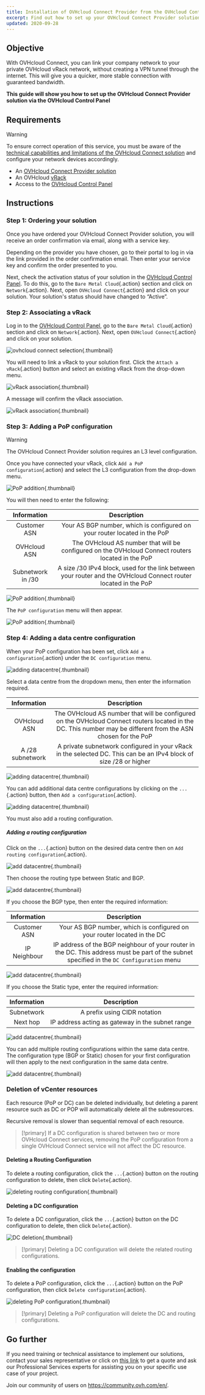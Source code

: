 ```yaml
---
title: Installation of OVHcloud Connect Provider from the OVHcloud Control Panel
excerpt: Find out how to set up your OVHcloud Connect Provider solution via the OVHcloud Control Panel
updated: 2020-09-28
---
```



## Objective

With OVHcloud Connect, you can link your company network to your private OVHcloud vRack network, without creating a VPN tunnel through the internet. This will give you a quicker, more stable connection with guaranteed bandwidth. 

**This guide will show you how to set up the OVHcloud Connect Provider solution via the OVHcloud Control Panel**

## Requirements

> [!warning]
> To ensure correct operation of this service, you must be aware of the [technical capabilities and limitations of the OVHcloud Connect solution](/pages/network/ovhcloud_connect/occ-limits) and configure your network devices accordingly.
>

- An [OVHcloud Connect Provider solution](https://www.ovhcloud.com/en-ca/network-security/ovhcloud-connect/)
- An OVHcloud [vRack](https://www.ovh.co.uk/solutions/vrack/)
- Access to the [OVHcloud Control Panel](https://ca.ovh.com/auth/?action=gotomanager&from=https://www.ovh.com/ca/en/&ovhSubsidiary=ca)

## Instructions

### Step 1: Ordering your solution

Once you have ordered your OVHcloud Connect Provider solution, you will receive an order confirmation via email, along with a service key.

Depending on the provider you have chosen, go to their portal to log in via the link provided in the order confirmation email. Then enter your service key and confirm the order presented to you.

Next, check the activation status of your solution in the [OVHcloud Control Panel](https://ca.ovh.com/auth/?action=gotomanager&from=https://www.ovh.com/ca/en/&ovhSubsidiary=ca). To do this, go to the `Bare Metal Cloud`{.action} section and click on `Network`{.action}. Next, open `OVHcloud Connect`{.action} and click on your solution. Your solution's status should have changed to “Active”.

### Step 2: Associating a vRack

Log in to the [OVHcloud Control Panel](https://ca.ovh.com/auth/?action=gotomanager&from=https://www.ovh.com/ca/en/&ovhSubsidiary=ca), go to the `Bare Metal Cloud`{.action} section and click on `Network`{.action}. Next, open `OVHcloud Connect`{.action} and click on your solution.

![ovhcloud connect selection](images/occ_01.png){.thumbnail}

You will need to link a vRack to your solution first. Click the `Attach a vRack`{.action} button and select an existing vRack from the drop-down menu. 

![vRack association](images/vrack01.png){.thumbnail}

A message will confirm the vRack association.

![vRack association](images/vrack2.png){.thumbnail}

### Step 3: Adding a PoP configuration

> [!warning]
> The OVHcloud Connect Provider solution requires an L3 level configuration.
>

Once you have connected your vRack, click `Add a PoP configuration`{.action}  and select the L3 configuration from the drop-down menu.

![PoP addition](images/pop1.png){.thumbnail}

You will then need to enter the following:

| Information    | Description |
|:-------:|:------:|
| Customer ASN    | Your AS BGP number, which is configured on your router located in the PoP |
| OVHcloud ASN     | The OVHcloud AS number that will be configured on the OVHcloud Connect routers located in the PoP |
| Subnetwork in /30    | A size /30 IPv4 block, used for the link between your router and the OVHcloud Connect router located in the PoP |


![PoP addition](images/l3pop1-1.png){.thumbnail}

The `PoP configuration` menu will then appear.

![PoP addition](images/l3pop2.png){.thumbnail}

### Step 4: Adding a data centre configuration 

When your PoP configuration has been set, click `Add a configuration`{.action} under the `DC configuration` menu.

![adding datacentre](images/l3dc0.png){.thumbnail}

Select a data centre from the dropdown menu, then enter the information required. 

| Information    | Description |
|:-------:|:------:|
| OVHcloud ASN   | The OVHcloud AS number that will be configured on the OVHcloud Connect routers located in the DC. This number may be different from the ASN chosen for the PoP |
| A /28 subnetwork    |  A private subnetwork configured in your vRack in the selected DC. This can be an IPv4 block of size /28 or higher |

![adding datacentre](images/l3dc1.png){.thumbnail}

You can add additional data centre configurations by clicking on the `...`{.action} button, then `Add a configuration`{.action}.

![adding datacentre](images/l3dc1-1.png){.thumbnail}

You must also add a routing configuration.

##### **Adding a routing configuration**

Click on the `...`{.action} button on the desired data centre then on `Add routing configuration`{.action}.

![add datacentre](images/l3dc2.png){.thumbnail}

Then choose the routing type between Static and BGP.

![add datacentre](images/l3dc3.png){.thumbnail}

If you choose the BGP type, then enter the required information:

| Information    | Description |
|:-------:|:------:|
| Customer ASN    | Your AS BGP number, which is configured on your router located in the DC |
| IP Neighbour    | IP address of the BGP neighbour of your router in the DC. This address must be part of the subnet specified in the `DC Configuration` menu |

![add datacentre](images/l3dc5.png){.thumbnail}

If you choose the Static type, enter the required information:

| Information    | Description |
|:-------:|:------:|
| Subnetwork    | A prefix using CIDR notation |
| Next hop    | IP address acting as gateway in the subnet range |

![add datacentre](images/l3dc4.png){.thumbnail}

You can add multiple routing configurations within the same data centre. The configuration type (BGP or Static) chosen for your first configuration will then apply to the next configuration in the same data centre.

![add datacentre](images/l3dc6.png){.thumbnail}

### Deletion of vCenter resources

Each resource (PoP or DC) can be deleted individually, but deleting a parent resource such as DC or POP will automatically delete all the subresources.

Recursive removal is slower than sequential removal of each resource.

> [!primary]
> If a DC configuration is shared between two or more OVHcloud Connect services, removing the PoP configuration from a single OVHcloud Connect service will not affect the DC resource.
>

#### Deleting a Routing Configuration

To delete a routing configuration, click the `...`{.action} button on the routing configuration to delete, then click `Delete`{.action}.

![deleting routing configuration](images/deleterouting.png){.thumbnail}

#### Deleting a DC configuration

To delete a DC configuration, click the `...`{.action} button on the DC configuration to delete, then click `Delete`{.action}.

![DC deletion](images/deletedc.png){.thumbnail}

> [!primary]
> Deleting a DC configuration will delete the related routing configurations.
>

#### Enabling the configuration

To delete a PoP configuration, click the `...`{.action} button on the PoP configuration, then click `Delete configuration`{.action}.

![deleting PoP configuration](images/deletepopl3.png){.thumbnail}

> [!primary]
> Deleting a PoP configuration will delete the DC and routing configurations.
>

## Go further

If you need training or technical assistance to implement our solutions, contact your sales representative or click on [this link](https://www.ovhcloud.com/en-ca/professional-services/) to get a quote and ask our Professional Services experts for assisting you on your specific use case of your project.

Join our community of users on <https://community.ovh.com/en/>.
